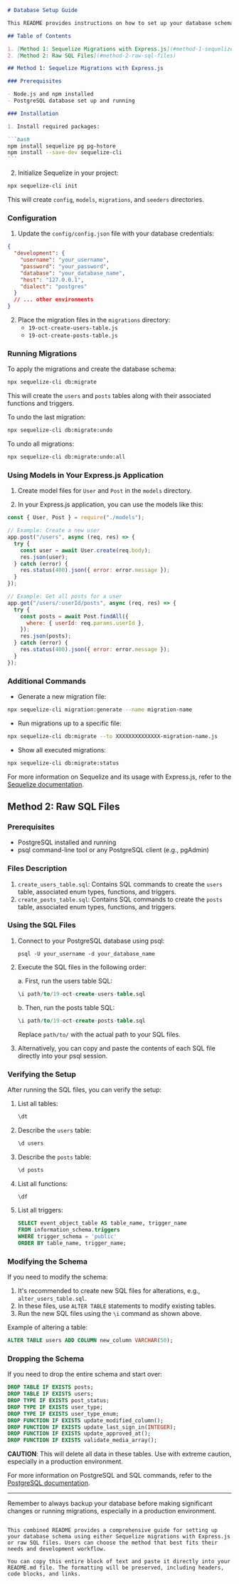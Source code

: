 ````markdown
# Database Setup Guide

This README provides instructions on how to set up your database schema using two different methods: Sequelize migrations with Express.js and raw SQL files.

## Table of Contents

1. [Method 1: Sequelize Migrations with Express.js](#method-1-sequelize-migrations-with-expressjs)
2. [Method 2: Raw SQL Files](#method-2-raw-sql-files)

## Method 1: Sequelize Migrations with Express.js

### Prerequisites

- Node.js and npm installed
- PostgreSQL database set up and running

### Installation

1. Install required packages:

```bash
npm install sequelize pg pg-hstore
npm install --save-dev sequelize-cli
```
````

2. Initialize Sequelize in your project:

```bash
npx sequelize-cli init
```

This will create `config`, `models`, `migrations`, and `seeders` directories.

### Configuration

1. Update the `config/config.json` file with your database credentials:

```json
{
  "development": {
    "username": "your_username",
    "password": "your_password",
    "database": "your_database_name",
    "host": "127.0.0.1",
    "dialect": "postgres"
  }
  // ... other environments
}
```

2. Place the migration files in the `migrations` directory:
   - `19-oct-create-users-table.js`
   - `19-oct-create-posts-table.js`

### Running Migrations

To apply the migrations and create the database schema:

```bash
npx sequelize-cli db:migrate
```

This will create the `users` and `posts` tables along with their associated functions and triggers.

To undo the last migration:

```bash
npx sequelize-cli db:migrate:undo
```

To undo all migrations:

```bash
npx sequelize-cli db:migrate:undo:all
```

### Using Models in Your Express.js Application

1. Create model files for `User` and `Post` in the `models` directory.

2. In your Express.js application, you can use the models like this:

```javascript
const { User, Post } = require("./models");

// Example: Create a new user
app.post("/users", async (req, res) => {
  try {
    const user = await User.create(req.body);
    res.json(user);
  } catch (error) {
    res.status(400).json({ error: error.message });
  }
});

// Example: Get all posts for a user
app.get("/users/:userId/posts", async (req, res) => {
  try {
    const posts = await Post.findAll({
      where: { userId: req.params.userId },
    });
    res.json(posts);
  } catch (error) {
    res.status(400).json({ error: error.message });
  }
});
```

### Additional Commands

- Generate a new migration file:

```bash
npx sequelize-cli migration:generate --name migration-name
```

- Run migrations up to a specific file:

```bash
npx sequelize-cli db:migrate --to XXXXXXXXXXXXXX-migration-name.js
```

- Show all executed migrations:

```bash
npx sequelize-cli db:migrate:status
```

For more information on Sequelize and its usage with Express.js, refer to the [Sequelize documentation](https://sequelize.org/master/).

## Method 2: Raw SQL Files

### Prerequisites

- PostgreSQL installed and running
- psql command-line tool or any PostgreSQL client (e.g., pgAdmin)

### Files Description

1. `create_users_table.sql`: Contains SQL commands to create the `users` table, associated enum types, functions, and triggers.
2. `create_posts_table.sql`: Contains SQL commands to create the `posts` table, associated enum types, functions, and triggers.

### Using the SQL Files

1. Connect to your PostgreSQL database using psql:

   ```
   psql -U your_username -d your_database_name
   ```

2. Execute the SQL files in the following order:

   a. First, run the users table SQL:

   ```sql
   \i path/to/19-oct-create-users-table.sql
   ```

   b. Then, run the posts table SQL:

   ```sql
   \i path/to/19-oct-create-posts-table.sql
   ```

   Replace `path/to/` with the actual path to your SQL files.

3. Alternatively, you can copy and paste the contents of each SQL file directly into your psql session.

### Verifying the Setup

After running the SQL files, you can verify the setup:

1. List all tables:

   ```sql
   \dt
   ```

2. Describe the `users` table:

   ```sql
   \d users
   ```

3. Describe the `posts` table:

   ```sql
   \d posts
   ```

4. List all functions:

   ```sql
   \df
   ```

5. List all triggers:
   ```sql
   SELECT event_object_table AS table_name, trigger_name
   FROM information_schema.triggers
   WHERE trigger_schema = 'public'
   ORDER BY table_name, trigger_name;
   ```

### Modifying the Schema

If you need to modify the schema:

1. It's recommended to create new SQL files for alterations, e.g., `alter_users_table.sql`.
2. In these files, use `ALTER TABLE` statements to modify existing tables.
3. Run the new SQL files using the `\i` command as shown above.

Example of altering a table:

```sql
ALTER TABLE users ADD COLUMN new_column VARCHAR(50);
```

### Dropping the Schema

If you need to drop the entire schema and start over:

```sql
DROP TABLE IF EXISTS posts;
DROP TABLE IF EXISTS users;
DROP TYPE IF EXISTS post_status;
DROP TYPE IF EXISTS user_type;
DROP TYPE IF EXISTS user_type_enum;
DROP FUNCTION IF EXISTS update_modified_column();
DROP FUNCTION IF EXISTS update_last_sign_in(INTEGER);
DROP FUNCTION IF EXISTS update_approved_at();
DROP FUNCTION IF EXISTS validate_media_array();
```

**CAUTION**: This will delete all data in these tables. Use with extreme caution, especially in a production environment.

For more information on PostgreSQL and SQL commands, refer to the [PostgreSQL documentation](https://www.postgresql.org/docs/).

---

Remember to always backup your database before making significant changes or running migrations, especially in a production environment.

```

This combined README provides a comprehensive guide for setting up your database schema using either Sequelize migrations with Express.js or raw SQL files. Users can choose the method that best fits their needs and development workflow.

You can copy this entire block of text and paste it directly into your README.md file. The formatting will be preserved, including headers, code blocks, and links.
```
